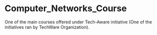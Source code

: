 # Computer_Networks_Course
One of the main courses offered under Tech-Aware initiative (One of the initiatives ran by TechWare Organization).
